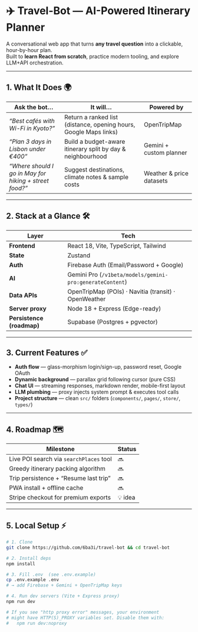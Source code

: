 # ✈️ Travel-Bot — AI-Powered Itinerary Planner

A conversational web app that turns **any travel question** into a clickable, hour-by-hour plan.  
Built to **learn React from scratch**, practice modern tooling, and explore LLM+API orchestration.

---

## 1. What It Does 🌍

| Ask the bot… | It will… | Powered by |
|--------------|----------|------------|
| *“Best cafés with Wi-Fi in Kyoto?”* | Return a ranked list (distance, opening hours, Google Maps links) | OpenTripMap |
| *“Plan 3 days in Lisbon under €400”* | Build a budget-aware itinerary split by day & neighbourhood | Gemini + custom planner |
| *“Where should I go in May for hiking + street food?”* | Suggest destinations, climate notes & sample costs | Weather & price datasets |

---

## 2. Stack at a Glance 🛠️

| Layer | Tech |
|-------|------|
| **Frontend** | React 18, Vite, TypeScript, Tailwind |
| **State** | Zustand |
| **Auth** | Firebase Auth (Email/Password + Google) |
| **AI** | Gemini Pro (`/v1beta/models/gemini-pro:generateContent`) |
| **Data APIs** | OpenTripMap (POIs) · Navitia (transit) · OpenWeather |
| **Server proxy** | Node 18 + Express (Edge-ready) |
| **Persistence (roadmap)** | Supabase (Postgres + pgvector) |

---

## 3. Current Features ✅

- **Auth flow** — glass-morphism login/sign-up, password reset, Google OAuth  
- **Dynamic background** — parallax grid following cursor (pure CSS)  
- **Chat UI** — streaming responses, markdown render, mobile-first layout  
- **LLM plumbing** — proxy injects system prompt & executes tool calls  
- **Project structure** — clean `src/` folders (`components/`, `pages/`, `store/`, `types/`)

---

## 4. Roadmap 🗺️

| Milestone | Status |
|-----------|--------|
| Live POI search via `searchPlaces` tool | 🔜 |
| Greedy itinerary packing algorithm | 🔜 |
| Trip persistence + “Resume last trip” | 🔜 |
| PWA install + offline cache | 🔜 |
| Stripe checkout for premium exports | 💡 idea |

---

## 5. Local Setup ⚡

```bash
# 1. Clone
git clone https://github.com/6ba3i/travel-bot && cd travel-bot

# 2. Install deps
npm install

# 3. Fill .env  (see .env.example)
cp .env.example .env
# → add Firebase + Gemini + OpenTripMap keys

# 4. Run dev servers (Vite + Express proxy)
npm run dev

# If you see "http proxy error" messages, your environment
# might have HTTP(S)_PROXY variables set. Disable them with:
#   npm run dev:noproxy
